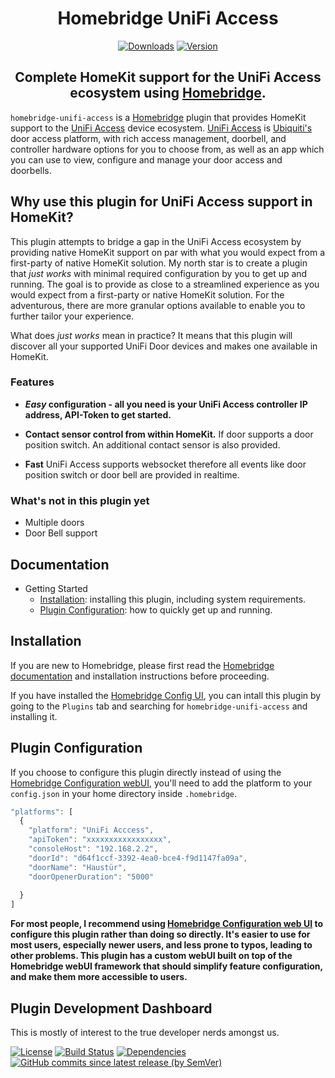 <SPAN ALIGN="CENTER" STYLE="text-align:center">
<DIV ALIGN="CENTER" STYLE="text-align:center">

# Homebridge UniFi Access
[![Downloads](https://img.shields.io/npm/dt/homebridge-unifi-access?color=%230559C9&logo=icloud&logoColor=%23FFFFFF&style=for-the-badge)](https://www.npmjs.com/package/homebridge-unifi-access)
[![Version](https://img.shields.io/npm/v/homebridge-unifi-access?color=%230559C9&label=Latest%20Version&logo=ubiquiti&logoColor=%23FFFFFF&style=for-the-badge)](https://www.npmjs.com/package/homebridge-unifi-protect)



## Complete HomeKit support for the UniFi Access ecosystem using [Homebridge](https://homebridge.io).
</DIV>
</SPAN>

`homebridge-unifi-access` is a [Homebridge](https://homebridge.io) plugin that provides HomeKit support to the [UniFi Access](https://ui.com/us/en/door-access) device ecosystem. [UniFi Access](https://ui.com/us/en/door-access) is [Ubiquiti's](https://www.ui.com) door access platform, with rich access management, doorbell, and controller hardware options for you to choose from, as well as an app which you can use to view, configure and manage your door access and doorbells.

## <A NAME="why"></A>Why use this plugin for UniFi Access support in HomeKit?
This plugin attempts to bridge a gap in the UniFi Access ecosystem by providing native HomeKit support on par with what you would expect from a first-party of native HomeKit solution. My north star is to create a plugin that *just works* with minimal required configuration by you to get up and running. The goal is to provide as close to a streamlined experience as you would expect from a first-party or native HomeKit solution. For the adventurous, there are more granular options available to enable you to further tailor your experience.

What does *just works* mean in practice? It means that this plugin will discover all your supported UniFi Door devices and makes one available in HomeKit.

### Features
- ***Easy* configuration - all you need is your UniFi Access controller IP address, API-Token to get started.**

- **Contact sensor control from within HomeKit.** If door supports a door position switch. An additional contact sensor is also provided.

- **Fast** UniFi Access supports websocket therefore all events like door position switch or door bell are provided in realtime.


### What's not in this plugin yet
- Multiple doors
- Door Bell support

## Documentation
* Getting Started
    * [Installation](#installation): installing this plugin, including system requirements.
    * [Plugin Configuration](#plugin-configuration): how to quickly get up and running.  

## Installation
If you are new to Homebridge, please first read the [Homebridge](https://homebridge.io) [documentation](https://github.com/homebridge/homebridge/wiki) and installation instructions before proceeding.

If you have installed the [Homebridge Config UI](https://github.com/homebridge/homebridge-config-ui-x), you can intall this plugin by going to the `Plugins` tab and searching for `homebridge-unifi-access` and installing it.

## Plugin Configuration
If you choose to configure this plugin directly instead of using the [Homebridge Configuration webUI](https://github.com/homebridge/homebridge-config-ui-x), you'll need to add the platform to your `config.json` in your home directory inside `.homebridge`.

```js
"platforms": [
  {
    "platform": "UniFi Acccess",
    "apiToken": "xxxxxxxxxxxxxxxxx",
    "consoleHost": "192.168.2.2",
    "doorId": "d64f1ccf-3392-4ea0-bce4-f9d1147fa09a",
    "doorName": "Haustür",
    "doorOpenerDuration": "5000"
    
  }
]
```
**For most people, I recommend using [Homebridge Configuration web UI](https://github.com/homebridge/homebridge-config-ui-x) to configure this plugin rather than doing so directly. It's easier to use for most users, especially newer users, and less prone to typos, leading to other problems. This plugin has a custom webUI built on top of the Homebridge webUI framework that should simplify feature configuration, and make them more accessible to users.**

## Plugin Development Dashboard
This is mostly of interest to the true developer nerds amongst us.

[![License](https://img.shields.io/npm/l/homebridge-unifi-access?color=%230559C9&logo=open%20source%20initiative&logoColor=%23FFFFFF&style=for-the-badge)](https://github.com/hjdhjd/homebridge-unifi-protect/blob/main/LICENSE.md)
[![Build Status](https://img.shields.io/github/actions/workflow/status/hjdhjd/homebridge-unifi-access/ci.yml?branch=main&color=%230559C9&logo=github-actions&logoColor=%23FFFFFF&style=for-the-badge)](https://github.com/hjdhjd/homebridge-unifi-protect/actions?query=workflow%3A%22Continuous+Integration%22)
[![Dependencies](https://img.shields.io/librariesio/release/npm/homebridge-unifi-access?color=%230559C9&logo=dependabot&style=for-the-badge)](https://libraries.io/npm/homebridge-unifi-protect)
[![GitHub commits since latest release (by SemVer)](https://img.shields.io/github/commits-since/hjdhjd/homebridge-unifi-access/latest?color=%230559C9&logo=github&sort=semver&style=for-the-badge)](https://github.com/hjdhjd/homebridge-unifi-protect/commits/master)
